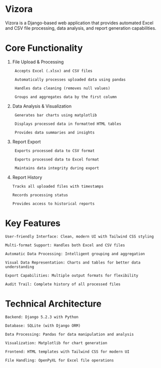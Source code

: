 # Vizora
Vizora is a Django-based web application that provides automated Excel and CSV file processing, data analysis, and report generation capabilities.

# Core Functionality
1) File Upload & Processing
   
        Accepts Excel (.xlsx) and CSV files
   
        Automatically processes uploaded data using pandas
   
        Handles data cleaning (removes null values)
   
        Groups and aggregates data by the first column
   
3) Data Analysis & Visualization
   
        Generates bar charts using matplotlib
   
        Displays processed data in formatted HTML tables
   
        Provides data summaries and insights

   
4) Report Export
   
        Exports processed data to CSV format
   
        Exports processed data to Excel format
   
        Maintains data integrity during export
5) Report History
   
       Tracks all uploaded files with timestamps
   
       Records processing status
   
       Provides access to historical reports

# Key Features

    User-friendly Interface: Clean, modern UI with Tailwind CSS styling
    
    Multi-format Support: Handles both Excel and CSV files
    
    Automatic Data Processing: Intelligent grouping and aggregation
    
    Visual Data Representation: Charts and tables for better data understanding
    
    Export Capabilities: Multiple output formats for flexibility
    
    Audit Trail: Complete history of all processed files

# Technical Architecture
    Backend: Django 5.2.3 with Python
    
    Database: SQLite (with Django ORM)
    
    Data Processing: Pandas for data manipulation and analysis
    
    Visualization: Matplotlib for chart generation
    
    Frontend: HTML templates with Tailwind CSS for modern UI
    
    File Handling: OpenPyXL for Excel file operations

